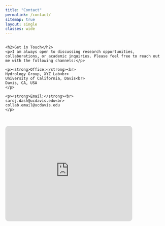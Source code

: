 ```yaml
---
title: "Contact"
permalink: /contact/
sitemap: true
layout: single
classes: wide
---
```


<div style="display: flex; flex-wrap: wrap; gap: 30px; align-items: flex-start;">

  <!-- Left Column: Text Content -->
  <div style="flex: 1; min-width: 250px;">

    <h2>Get in Touch</h2>
    <p>I am always open to discussing research opportunities, collaborations, or academic inquiries. Please feel free to reach out me with the following channels:</p>

    <p><strong>Office:</strong><br>
    Hydrology Group, XYZ Lab<br>
    University of California, Davis<br>
    Davis, CA, USA
    </p>

    <p><strong>Email:</strong><br>
    saroj.dash@ucdavis.edu<br>
    collab.email@ucdavis.edu
    </p>

  </div>

  <!-- Right Column: Google Map -->
  <div style="flex: 0 0 400px;">
    <iframe 
      src="https://www.google.com/maps/embed?pb=!1m18!..." 
      width="100%" 
      height="300" 
      style="border:0; border-radius: 10px;" 
      allowfullscreen="" 
      loading="lazy">
    </iframe>
  </div>

</div>
